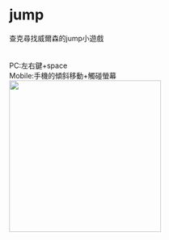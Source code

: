 # jump
查克尋找威爾森的jump小遊戲
<br /><br /><br />
PC:左右鍵+space<br />
Mobile:手機的傾斜移動+觸碰螢幕<br />
<img src="https://github.com/tzutzu858/jump/blob/master/jumpjump.gif" width="300" >
